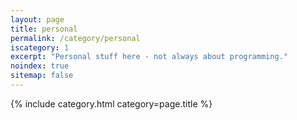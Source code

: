 ```yaml
---
layout: page
title: personal
permalink: /category/personal
iscategory: 1
excerpt: "Personal stuff here - not always about programming."
noindex: true
sitemap: false
---
```


{% include category.html category=page.title %}
